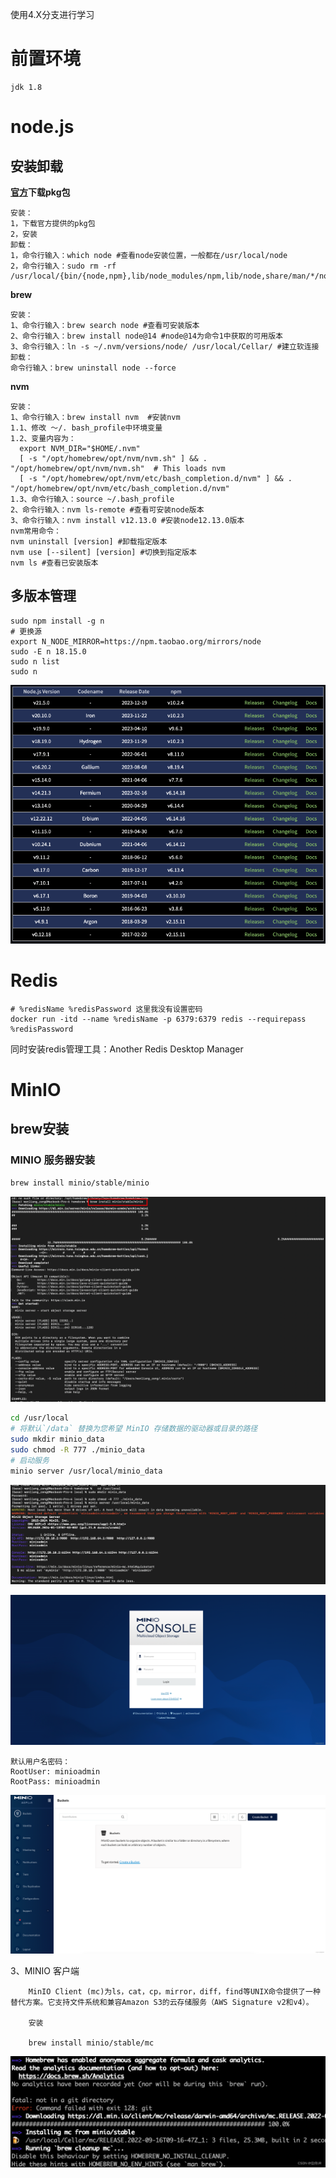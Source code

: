 使用4.X分支进行学习

# 前置环境

```
jdk 1.8
```

# node.js

## 安装卸载

**[官方](https://nodejs.org/en/about/previous-releases)下载pkg包**

```
安装：
1，下载官方提供的pkg包
2，安装
卸载：
1，命令行输入：which node #查看node安装位置，一般都在/usr/local/node
2，命令行输入：sudo rm -rf /usr/local/{bin/{node,npm},lib/node_modules/npm,lib/node,share/man/*/node.*}
```

**brew**

```
安装：
1、命令行输入：brew search node #查看可安装版本
2、命令行输入：brew install node@14 #node@14为命令1中获取的可用版本
3、命令行输入：ln -s ~/.nvm/versions/node/ /usr/local/Cellar/ #建立软连接
卸载：
命令行输入：brew uninstall node --force
```

**nvm**

```
安装：
1、命令行输入：brew install nvm  #安装nvm
1.1、修改 ～/. bash_profile中环境变量
1.2、变量内容为：
  export NVM_DIR="$HOME/.nvm"
  [ -s "/opt/homebrew/opt/nvm/nvm.sh" ] && . "/opt/homebrew/opt/nvm/nvm.sh"  # This loads nvm
  [ -s "/opt/homebrew/opt/nvm/etc/bash_completion.d/nvm" ] && . "/opt/homebrew/opt/nvm/etc/bash_completion.d/nvm" 
1.3、命令行输入：source ~/.bash_profile
2、命令行输入：nvm ls-remote #查看可安装node版本
3、命令行输入：nvm install v12.13.0 #安装node12.13.0版本
nvm常用命令：
nvm uninstall [version] #卸载指定版本
nvm use [--silent] [version] #切换到指定版本
nvm ls #查看已安装版本
```

## 多版本管理

```
sudo npm install -g n
# 更换源
export N_NODE_MIRROR=https://npm.taobao.org/mirrors/node
sudo -E n 18.15.0
sudo n list
sudo n
```

![image.png](./imgs/1704728456314-ed2d2db5-bc77-4f38-a487-b450255e535c.png)

# Redis

```
# %redisName %redisPassword 这里我没有设置密码
docker run -itd --name %redisName -p 6379:6379 redis --requirepass %redisPassword
```

同时安装redis管理工具：Another Redis Desktop Manager

# MinIO

## brew安装

### MINIO 服务器安装

```sh
brew install minio/stable/minio
```

![image-20240116204614798](./imgs/image-20240116204614798.png)

```sh
cd /usr/local
# 将默认`/data` 替换为您希望 MinIO 存储数据的驱动器或目录的路径
sudo mkdir minio_data
sudo chmod -R 777 ./minio_data
# 启动服务
minio server /usr/local/minio_data 
```

![image-20240116204656579](./imgs/image-20240116204656579.png)

![](./imgs/552731a6c97949c68ef5187c91701bf3.png)

    默认用户名密码：
    RootUser: minioadmin
    RootPass: minioadmin

 ![](./imgs/224a3ef1786d42799d8a54d5a10e0cdc.png)

 3、MINIO 客户端

        MinIO Client (mc)为ls，cat，cp，mirror，diff，find等UNIX命令提供了一种替代方案。它支持文件系统和兼容Amazon S3的云存储服务（AWS Signature v2和v4）。
    
        安装
    
        brew install minio/stable/mc

![](./imgs/d0fc1b27ed5647fa80a1cc697496b068.png)